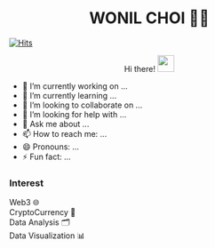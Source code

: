 <div align=center>
  <h1> WONIL CHOI 🐱‍🏍</h1>
</div>  

[![Hits](https://hits.seeyoufarm.com/api/count/incr/badge.svg?url=https%3A%2F%2Fgithub.com%2Fwonillin&count_bg=%2379C83D&title_bg=%23555555&icon=&icon_color=%23E7E7E7&title=hits&edge_flat=false)](https://hits.seeyoufarm.com)

<p align="center">
  Hi there! <img src="https://www.emojiall.com/images/240/skype/1f525.png" width="30px">
</p>  

- 🔭 I’m currently working on ...
- 🌱 I’m currently learning ...
- 👯 I’m looking to collaborate on ...
- 🤔 I’m looking for help with ...
- 💬 Ask me about ...
- 📫 How to reach me: ...
- 😄 Pronouns: ...
- ⚡ Fun fact: ...

### Interest

Web3 🌐<br/>
CryptoCurrency 🍕<br/>
Data Analysis 🗂️<br/>
Data Visualization 📊<br/>
